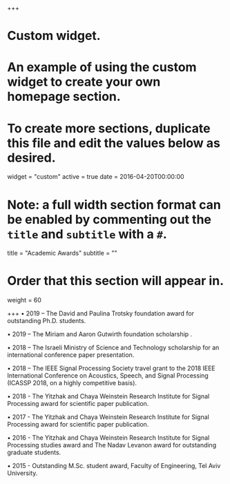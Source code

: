 +++
# Custom widget.
# An example of using the custom widget to create your own homepage section.
# To create more sections, duplicate this file and edit the values below as desired.
widget = "custom"
active = true
date = 2016-04-20T00:00:00

# Note: a full width section format can be enabled by commenting out the `title` and `subtitle` with a `#`.
title = "Academic Awards"
subtitle = ""

# Order that this section will appear in.
weight = 60

+++
•	2019 – The David and Paulina Trotsky foundation award for outstanding Ph.D. students.

• 2019 – The Miriam and Aaron Gutwirth foundation scholarship .

•	2018 – The Israeli Ministry of Science and Technology scholarship for an international conference paper presentation.

•	2018 – The IEEE Signal Processing Society travel grant to the 2018 IEEE International Conference on Acoustics, Speech, and Signal Processing (ICASSP 2018, on a highly competitive basis).

•	2018 - The Yitzhak and Chaya Weinstein Research Institute for Signal Processing award for scientific paper publication.

•	2017 - The Yitzhak and Chaya Weinstein Research Institute for Signal Processing award for scientific paper publication.

•	2016 - The Yitzhak and Chaya Weinstein Research Institute for Signal Processing studies award and The Nadav Levanon award for outstanding graduate students.

•	2015 - Outstanding M.Sc. student award, Faculty of Engineering, Tel Aviv University.
